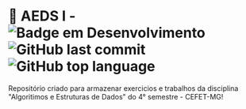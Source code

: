 # :hatching_chick: AEDS I - ![Badge em Desenvolvimento](http://img.shields.io/static/v1?label=STATUS&message=DEVELOPING&color=FF99FF&style=for-the-badge) ![GitHub last commit](https://img.shields.io/github/last-commit/marinastefane/aeds-1?style=for-the-badge&logoColor=FF99FF&color=FF99FF) ![GitHub top language](https://img.shields.io/github/languages/top/marinastefane/aeds-1?style=for-the-badge&color=FF99FF)
Repositório criado para armazenar exercicios e trabalhos da disciplina "Algoritimos e Estruturas de Dados" do 4° semestre - CEFET-MG!
